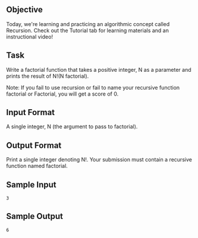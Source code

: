## Objective
Today, we're learning and practicing an algorithmic concept called Recursion. Check out the Tutorial tab for learning materials and an instructional video!

## Task
Write a factorial function that takes a positive integer, N as a parameter and prints the result of N!(N factorial).

Note: If you fail to use recursion or fail to name your recursive function factorial or Factorial, you will get a score of 0.

## Input Format
A single integer, N (the argument to pass to factorial).



## Output Format
Print a single integer denoting N!.
Your submission must contain a recursive function named factorial.

## Sample Input
`3`

## Sample Output
`6`